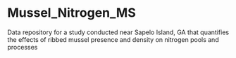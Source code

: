# Mussel_Nitrogen_MS
Data repository for a study conducted near Sapelo Island, GA that quantifies the effects of ribbed mussel presence and density on nitrogen pools and processes
